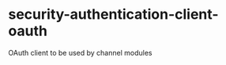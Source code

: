 security-authentication-client-oauth
====================================

OAuth client to be used by channel modules
